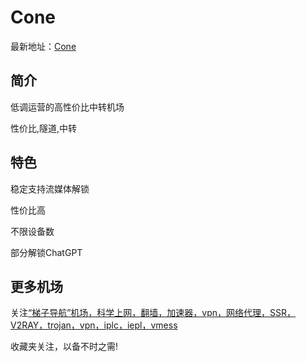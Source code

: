 # Cone

最新地址：[Cone](https://tzdaohang.com/sites/579.html)

## 简介

低调运营的高性价比中转机场

性价比,隧道,中转

## 特色

稳定支持流媒体解锁

性价比高

不限设备数

部分解锁ChatGPT

## 更多机场

关注[“梯子导航”机场，科学上网，翻墙，加速器，vpn，网络代理，SSR，V2RAY，trojan，vpn，iplc，iepl，vmess](https://tzdaohang.com/)

收藏夹关注，以备不时之需!
